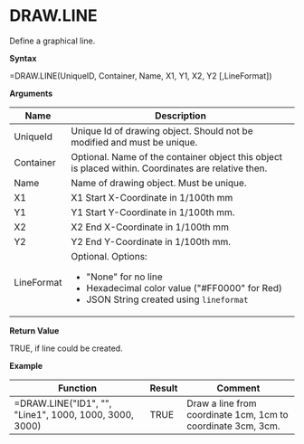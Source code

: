 # DRAW.LINE

Define a graphical line.

**Syntax**

=DRAW.LINE(UniqueID, Container, Name, X1, Y1, X2, Y2 \[,LineFormat\])

**Arguments**

<table>
<colgroup>
<col style="width: 20%" />
<col style="width: 80%" />
</colgroup>
<thead>
<tr class="header">
<th>Name</th>
<th>Description</th>
</tr>
</thead>
<tbody>
<tr class="odd">
<td>UniqueId</td>
<td>Unique Id of drawing object. Should not be modified and must be unique.</td>
</tr>
<tr class="even">
<td>Container</td>
<td>Optional. Name of the container object this object is placed within. Coordinates are relative then.</td>
</tr>
<tr class="odd">
<td>Name</td>
<td>Name of drawing object. Must be unique.</td>
</tr>
<tr class="even">
<td>X1</td>
<td>X1 Start X-Coordinate in 1/100th mm</td>
</tr>
<tr class="odd">
<td>Y1</td>
<td>Y1 Start Y-Coordinate in 1/100th mm.</td>
</tr>
<tr class="even">
<td>X2</td>
<td>X2 End X-Coordinate in 1/100th mm</td>
</tr>
<tr class="odd">
<td>Y2</td>
<td>Y2 End Y-Coordinate in 1/100th mm.</td>
</tr>
<tr class="even">
<td>LineFormat</td>
<td>Optional. Options:
<ul>
<li>"None" for no line</li>
<li>Hexadecimal color value ("#FF0000" for Red)</li>
<li>JSON String created using <code class="interpreted-text" role="ref">lineformat</code></li>
</ul></td>
</tr>
</tbody>
</table>

**Return Value**

TRUE, if line could be created.

**Example**

| Function                                               | Result | Comment                                                      |
|--------------------------------------------------------|--------|--------------------------------------------------------------|
| =DRAW.LINE("ID1", "", "Line1", 1000, 1000, 3000, 3000) | TRUE   | Draw a line from coordinate 1cm, 1cm to coordinate 3cm, 3cm. |
